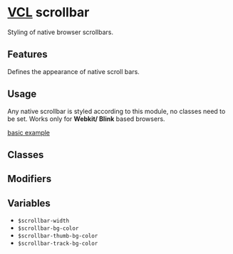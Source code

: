 # [VCL](https://vcl.github.io/vcl/) scrollbar

Styling of native browser scrollbars.

## Features

Defines the appearance of native scroll bars.

## Usage

Any native scrollbar is styled according to this module,
no classes need to be set.
Works only for **Webkit/ Blink** based browsers.

[basic example](/demo/example.html)

## Classes

## Modifiers

## Variables

- `$scrollbar-width`
- `$scrollbar-bg-color`
- `$scrollbar-thumb-bg-color`
- `$scrollbar-track-bg-color`
